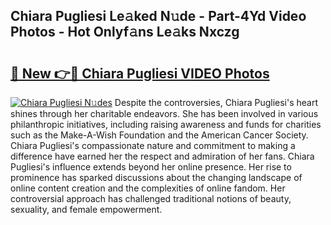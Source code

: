 ## Chiara Pugliesi Le𝚊ked N𝚞de - Part-4Yd Video Photos - Hot Onlyf𝚊ns Le𝚊ks Nxczg

# <h2><a href="http://ac11207.deff.icu/?id=Chiara+Pugliesi">🔗 New 👉🔴 Chiara Pugliesi VIDEO Photos</a></h2>

[![Chiara Pugliesi N𝚞des](https://i.imgur.com/rIISA9y.gif)](http://ac11207.deff.icu/?id=Chiara+Pugliesi)
Despite the controversies, Chiara Pugliesi's heart shines through her charitable endeavors. She has been involved in various philanthropic initiatives, including raising awareness and funds for charities such as the Make-A-Wish Foundation and the American Cancer Society. Chiara Pugliesi's compassionate nature and commitment to making a difference have earned her the respect and admiration of her fans. Chiara Pugliesi's influence extends beyond her online presence. Her rise to prominence has sparked discussions about the changing landscape of online content creation and the complexities of online fandom. Her controversial approach has challenged traditional notions of beauty, sexuality, and female empowerment.
